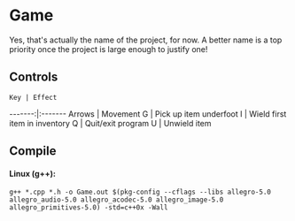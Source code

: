 # Game

Yes, that's actually the name of the project, for now. A better name is a top priority once the project is large enough to justify one!

## Controls

    Key | Effect
-------:|:-------
 Arrows | Movement
      G | Pick up item underfoot
      I | Wield first item in inventory
      Q | Quit/exit program
      U | Unwield item

## Compile

#### Linux (g++):

```
g++ *.cpp *.h -o Game.out $(pkg-config --cflags --libs allegro-5.0 allegro_audio-5.0 allegro_acodec-5.0 allegro_image-5.0 allegro_primitives-5.0) -std=c++0x -Wall
```

